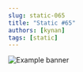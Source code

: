 ```yaml
---
slug: static-065
title: "Static #65"
authors: [kynan]
tags: [static]
---
```


![Example banner](/img/stories/static_new/065.png)
